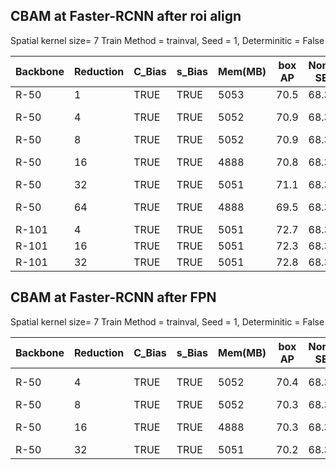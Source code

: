 ## CBAM at Faster-RCNN after roi align 
Spatial kernel size= 7 Train Method = trainval,  Seed = 1,   Determinitic = False 

| Backbone | Reduction | C_Bias  | s_Bias  | Mem(MB) | box AP | Non-SE | Baseline | GPU     |
|----------|-----------|---------|---------|---------|--------|--------|----------|---------|
| R-50     | 1         | TRUE    | TRUE    | 5053    | 70.5   | 68.3   | 63.1     | V100    |
| R-50     | 4         | TRUE    | TRUE    | 5052    | 70.9   | 68.3   | 63.1     | TITAN V |
| R-50     | 8         | TRUE    | TRUE    | 5052    | 70.9   | 68.3   | 63.1     | V100    |
| R-50     | 16        | TRUE    | TRUE    | 4888    | 70.8   | 68.3   | 63.1     | TITAN V |
| R-50     | 32        | TRUE    | TRUE    | 5051    | 71.1   | 68.3   | 63.1     | V100    |
| R-50     | 64        | TRUE    | TRUE    | 4888    | 69.5   | 68.3   | 63.1     | TITAN V |
| R-101    | 4         | TRUE    | TRUE    | 5051    | 72.7   | 68.3   | 63.1     | V100    |
| R-101    | 16        | TRUE    | TRUE    | 5051    | 72.3   | 68.3   | 63.1     | V100    |
| R-101    | 32        | TRUE    | TRUE    | 5051    | 72.8   | 68.3   | 63.1     | V100    |


## CBAM at Faster-RCNN after FPN
Spatial kernel size= 7 Train Method = trainval,  Seed = 1,   Determinitic = False 

| Backbone | Reduction | C_Bias  | s_Bias  | Mem(MB) | box AP | Non-SE | Baseline | GPU     |
|----------|-----------|---------|---------|---------|--------|--------|----------|---------|
| R-50     | 4         | TRUE    | TRUE    | 5052    | 70.4   | 68.3   | 63.1     | TITAN V |
| R-50     | 8         | TRUE    | TRUE    | 5052    | 70.3   | 68.3   | 63.1     | V100    |
| R-50     | 16        | TRUE    | TRUE    | 4888    | 70.3   | 68.3   | 63.1     | TITAN V |
| R-50     | 32        | TRUE    | TRUE    | 5051    | 70.2   | 68.3   | 63.1     | V100    |


